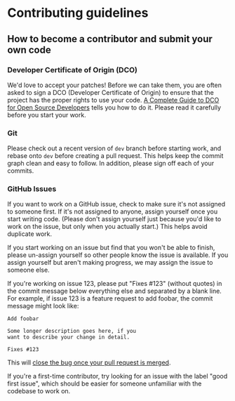 # Contributing guidelines

## How to become a contributor and submit your own code

### Developer Certificate of Origin (DCO)

We'd love to accept your patches! Before we can take them, you are often asked to sign a DCO (Developer Certificate of Origin) to ensure that the project has the proper rights to use your code. [A Complete Guide to DCO for Open Source Developers](https://www.secondstate.io/articles/dco/) tells you how to do it. Please read it carefully before you start your work.

### Git

Please check out a recent version of `dev` branch before starting work, and rebase onto `dev` before creating a pull request.
This helps keep the commit graph clean and easy to follow. In addition, please sign off each of your commits.

### GitHub Issues

If you want to work on a GitHub issue, check to make sure it's not assigned to someone first.
If it's not assigned to anyone, assign yourself once you start writing code.
(Please don't assign yourself just because you'd like to work on the issue, but only when you actually start.)
This helps avoid duplicate work.

If you start working on an issue but find that you won't be able to finish, please un-assign yourself so other people know the issue is available.
If you assign yourself but aren't making progress, we may assign the issue to someone else.

If you're working on issue 123, please put "Fixes #123" (without quotes) in the commit message below everything else and separated by a blank line.
For example, if issue 123 is a feature request to add foobar, the commit message might look like:

```text
Add foobar

Some longer description goes here, if you
want to describe your change in detail.

Fixes #123
```

This will [close the bug once your pull request is merged](https://help.github.com/articles/closing-issues-using-keywords/).

If you're a first-time contributor, try looking for an issue with the label "good first issue", which should be easier for someone unfamiliar with the codebase to work on.
